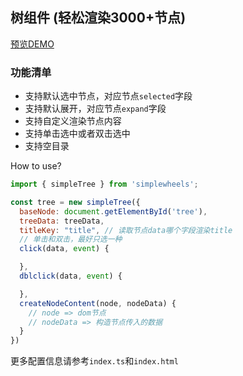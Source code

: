 ## 树组件 (轻松渲染3000+节点)

[预览DEMO](http://shooterblog.site/create-simple-wheels/src/Tree/index.html)

### 功能清单

- 支持默认选中节点，对应节点`selected`字段
- 支持默认展开，对应节点`expand`字段
- 支持自定义渲染节点内容
- 支持单击选中或者双击选中
- 支持空目录

How to use?

```javascript
import { simpleTree } from 'simplewheels';

const tree = new simpleTree({
  baseNode: document.getElementById('tree'),
  treeData: treeData,
  titleKey: "title", // 读取节点data哪个字段渲染title
  // 单击和双击，最好只选一种
  click(data, event) {

  },
  dblclick(data, event) {

  },
  createNodeContent(node, nodeData) {
    // node => dom节点
    // nodeData => 构造节点传入的数据
  }
})
```

更多配置信息请参考`index.ts`和`index.html`

